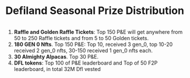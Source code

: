 # Defiland Seasonal Prize Distribution


###### 
1) **Raffle and Golden Raffle Tickets**: Top 150 P&E will get anywhere from 50 to 250 Raffle tickets and from 5 to 50 Golden tickets.
2) **180 GEN 0 Nfts**. Top 150 P&E: Top 10, received 3 gen_0, top 10-20 received 2 gen_0 nfts, 30-150 received 1 gen_0 nfts each.
3) **30 Almighty Alpacas**. Top 30 P&E.
4) **DFL tokens**: Top 100 of P&E leaderboard and Top of 50 F2P leaderboard, in total 32M Dfl vested

